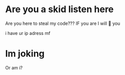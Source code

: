 # Are you a skid listen here
Are you here to steal my code???
IF you are I will 🔪 you 

i have ur ip adress mf

 # Im joking
 Or am i?
